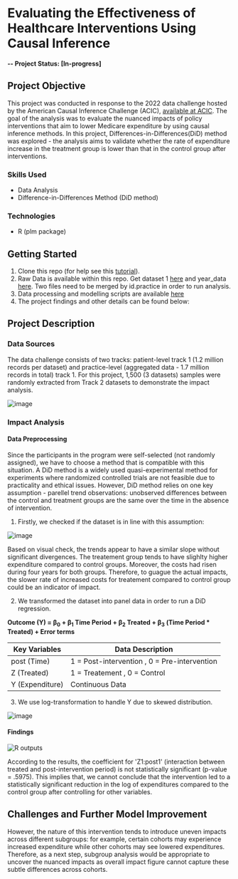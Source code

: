 # Evaluating the Effectiveness of Healthcare Interventions Using Causal Inference

#### -- Project Status: [In-progress]

## Project Objective
This project was conducted in response to the 2022 data challenge hosted by the American Causal Inference Challenge (ACIC), [available at ACIC](https://acic2022.mathematica.org/). The goal of the analysis was to evaluate the nuanced impacts of policy interventions that aim to lower Medicare expenditure by using causal inference methods. In this project, Differences-in-Differences(DiD) method was explored - the analysis aims to validate whether the rate of expenditure increase in the treatment group is lower than that in the control group after interventions.

### Skills Used
* Data Analysis
* Difference-in-Differences Method (DiD method)

### Technologies
* R (plm package)

## Getting Started

1. Clone this repo (for help see this [tutorial](https://help.github.com/articles/cloning-a-repository/)).
2. Raw Data is available within this repo. Get dataset 1 [here](https://github.com/khinydnlin/portfolio/blob/main/Impact%20Analysis_ACIC%20challenge/acic_data.csv) and year_data [here](https://github.com/khinydnlin/portfolio/blob/main/Impact%20Analysis_ACIC%20challenge/acic_year.csv). Two files need to be merged by id.practice in order to run analysis.
3. Data processing and modelling scripts are available [here](https://github.com/khinydnlin/portfolio/blob/main/Impact%20Analysis_ACIC%20challenge/DiD_analysis_scripts.R)
4. The project findings and other details can be found below:

## Project Description

### Data Sources

The data challenge consists of two tracks: patient-level track 1 (1.2 million records per dataset) and practice-level (aggregated data - 1.7 million records in total) track 1. For this project, 1,500 (3 datasets) samples were randomly extracted from Track 2 datasets to demonstrate the impact analysis.

![image](https://github.com/khinydnlin/portfolio/assets/145341635/8b5b7e4a-6e56-4eb8-aceb-9e72e57ea459)

### Impact Analysis

#### Data Preprocessing

Since the participants in the program were self-selected (not randomly assigned), we have to choose a method that is compatible with this situation. A DiD method is a widely used quasi-experimental method for experiments where randomized controlled trials are not feasible due to practicality and ethical issues. However, DiD method relies on one key assumption - parellel trend observations: unobserved differences between the control and treatment groups are the same over the time in the absence of intervention.

1. Firstly, we checked if the dataset is in line with this assumption:

![image](https://github.com/khinydnlin/portfolio/assets/145341635/c474e68f-a31e-44e7-801f-80cb85311697)

Based on visual check, the trends appear to have a similar slope without significant divergences. The treatement group tends to have slighlty higher expenditure compared to control groups. Moreover, the costs had risen during four years for both groups. Therefore, to guague the actual impacts, the slower rate of increased costs for treatement compared to control group could be an indicator of impact.

2. We transformed the dataset into panel data in order to run a DiD regression.

**Outcome (Y) = &beta;<sub>0</sub> + &beta;<sub>1</sub> Time Period + &beta;<sub>2</sub> Treated + &beta;<sub>3</sub> (Time Period * Treated) + Error terms**

| Key Variables    | Data Description                              | 
|------------------|-----------------------------------------------|
| post (Time)      | 1 = Post-intervention , 0 = Pre-intervention  | 
| Z (Treated)      | 1 = Treatement        , 0 = Control           | 
| Y (Expenditure)  | Continuous Data                               | 

3. We use log-transformation to handle Y due to skewed distribution. 

![image](https://github.com/khinydnlin/portfolio/assets/145341635/066a75b0-df0d-48d8-880d-83062d32a691)

#### Findings

![R outputs](https://github.com/khinydnlin/portfolio/assets/145341635/a752c00d-91c5-42fd-b664-58cc4c54499e)

According to the results, the coefficient for 'Z1:post1' (interaction between treated and post-intervention period) is not statistically significant (p-value = .5975). This implies that, we cannot conclude that the intervention led to a statistically significant reduction in the log of expenditures compared to the control group after controlling for other variables. 

## Challenges and Further Model Improvement

However, the nature of this intervention tends to introduce uneven impacts across different subgroups: for example, certain cohorts may experience increased expenditure while other cohorts may see lowered expenditures. Therefore, as a next step, subgroup analysis would be appropriate to uncover the nuanced impacts as overall impact figure cannot capture these subtle differences across cohorts.


